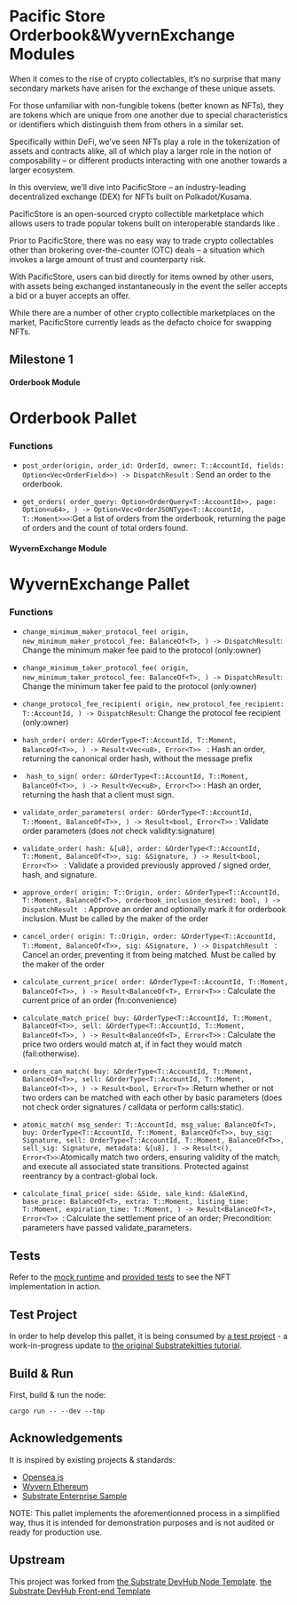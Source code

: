 # Pacific Store Orderbook&WyvernExchange Modules 
When it comes to the rise of crypto collectables, it’s no surprise that many secondary markets have arisen for the exchange of these unique assets.

For those unfamiliar with non-fungible tokens (better known as NFTs), they are tokens which are unique from one another due to special characteristics or identifiers which distinguish them from others in a similar set.

Specifically within DeFi, we’ve seen NFTs play a role in the tokenization of assets and contracts alike, all of which play a larger role in the notion of composability – or different products interacting with one another towards a larger ecosystem.

In this overview, we’ll dive into PacificStore – an industry-leading decentralized exchange (DEX) for NFTs built on Polkadot/Kusama.

PacificStore is an open-sourced crypto collectible marketplace which allows users to trade popular tokens built on interoperable standards like .

Prior to PacificStore, there was no easy way to trade crypto collectables other than brokering over-the-counter (OTC) deals – a situation which invokes a large amount of trust and counterparty risk.

With PacificStore, users can bid directly for items owned by other users, with assets being exchanged instantaneously in the event the seller accepts a bid or a buyer accepts an offer.

While there are a number of other crypto collectible marketplaces on the market, PacificStore currently leads as the defacto choice for swapping NFTs.

## Milestone 1


#### Orderbook Module



# Orderbook Pallet


### Functions

- `post_order(origin, order_id: OrderId, owner: T::AccountId, fields: Option<Vec<OrderField>>) -> DispatchResult` : Send an order to the orderbook.

- `get_orders( order_query: Option<OrderQuery<T::AccountId>>, page: Option<u64>, ) -> Option<Vec<OrderJSONType<T::AccountId, T::Moment>>>`:Get a list of orders from the orderbook, returning the page of orders
  and the count of total orders found.

#### WyvernExchange Module

# WyvernExchange Pallet


### Functions

- `change_minimum_maker_protocol_fee( origin, new_minimum_maker_protocol_fee: BalanceOf<T>, ) -> DispatchResult`: Change the minimum maker fee paid to the protocol (only:owner)

- `change_minimum_taker_protocol_fee( origin, new_minimum_taker_protocol_fee: BalanceOf<T>, ) -> DispatchResult`: Change the minimum taker fee paid to the protocol (only:owner)

- `change_protocol_fee_recipient( origin, new_protocol_fee_recipient: T::AccountId, ) -> DispatchResult`: Change the protocol fee recipient (only:owner)

- `hash_order( order: &OrderType<T::AccountId, T::Moment, BalanceOf<T>>, ) -> Result<Vec<u8>, Error<T>> ` : Hash an order, returning the canonical order hash, without the message prefix

- ` hash_to_sign( order: &OrderType<T::AccountId, T::Moment, BalanceOf<T>>, ) -> Result<Vec<u8>, Error<T>>` : Hash an order, returning the hash that a client must sign.

- `validate_order_parameters( order: &OrderType<T::AccountId, T::Moment, BalanceOf<T>>, ) -> Result<bool, Error<T>>` : Validate order parameters (does _not_ check validity:signature)

- `validate_order( hash: &[u8], order: &OrderType<T::AccountId, T::Moment, BalanceOf<T>>, sig: &Signature, ) -> Result<bool, Error<T>> ` : Validate a provided previously approved / signed order, hash, and signature.

- `approve_order( origin: T::Origin, order: &OrderType<T::AccountId, T::Moment, BalanceOf<T>>, orderbook_inclusion_desired: bool, ) -> DispatchResult ` : Approve an order and optionally mark it for orderbook inclusion. Must be called by the maker of the order

- `cancel_order( origin: T::Origin, order: &OrderType<T::AccountId, T::Moment, BalanceOf<T>>, sig: &Signature, ) -> DispatchResult ` : Cancel an order, preventing it from being matched. Must be called by the maker of the order

- `calculate_current_price( order: &OrderType<T::AccountId, T::Moment, BalanceOf<T>>, ) -> Result<BalanceOf<T>, Error<T>>` : Calculate the current price of an order (fn:convenience)

- `calculate_match_price( buy: &OrderType<T::AccountId, T::Moment, BalanceOf<T>>, sell: &OrderType<T::AccountId, T::Moment, BalanceOf<T>>, ) -> Result<BalanceOf<T>, Error<T>>` : Calculate the price two orders would match at, if in fact they would match (fail:otherwise).

- `orders_can_match( buy: &OrderType<T::AccountId, T::Moment, BalanceOf<T>>, sell: &OrderType<T::AccountId, T::Moment, BalanceOf<T>>, ) -> Result<bool, Error<T>>` :Return whether or not two orders can be matched with each other by basic parameters (does not check order signatures / calldata or perform calls:static).

- `atomic_match( msg_sender: T::AccountId, msg_value: BalanceOf<T>, buy: OrderType<T::AccountId, T::Moment, BalanceOf<T>>, buy_sig: Signature, sell: OrderType<T::AccountId, T::Moment, BalanceOf<T>>, sell_sig: Signature, metadata: &[u8], ) -> Result<(), Error<T>>`:Atomically match two orders, ensuring validity of the match, and execute all associated state transitions. Protected against reentrancy by a contract-global lock.

- `calculate_final_price( side: &Side, sale_kind: &SaleKind, base_price: BalanceOf<T>, extra: T::Moment, listing_time: T::Moment, expiration_time: T::Moment, ) -> Result<BalanceOf<T>, Error<T>> `:
  Calculate the settlement price of an order;
  Precondition: parameters have passed validate_parameters.



## Tests

Refer to the [mock runtime](src/mock.rs) and [provided tests](src/tests.rs) to see the NFT implementation in action.

## Test Project

In order to help develop this pallet, it is being consumed by
[a test project](https://github.com/danforbes/substratekitties) - a work-in-progress update to
[the original Substratekitties tutorial](https://github.com/shawntabrizi/substratekitties).

## Build & Run

First, build & run the node:

```shell
cargo run -- --dev --tmp
```

## Acknowledgements

It is inspired by existing projects & standards:

- [Opensea js](https://github.com/ProjectOpenSea/opensea-js)
- [Wyvern Ethereum](https://github.com/ProjectOpenSea/wyvern-js/blob/master/src/wyvern-ethereum/contracts/exchange/ExchangeCore.sol)
- [Substrate Enterprise Sample](https://github.com/substrate-developer-hub/substrate-enterprise-sample)


NOTE: This pallet implements the aforementionned process in a simplified way, thus it is intended for demonstration purposes and is not audited or ready for production use.

## Upstream

This project was forked from
[the Substrate DevHub Node Template](https://github.com/substrate-developer-hub/substrate-node-template).
[the Substrate DevHub Front-end Template](https://github.com/substrate-developer-hub/substrate-front-end-template)